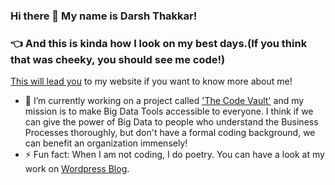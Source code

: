 ### Hi there 👋 My name is Darsh Thakkar!

### :point_left: And this is kinda how I look on my best days.(If you think that was cheeky, you should see me code!)

[This will lead you](https://www.theuncannypoet.wordpress.com) to my website if you want to know more about me!

- 🔭 I’m currently working on a project called ['The Code Vault'](https://www.darshth.com/the-code-vault) and my mission is to make Big Data Tools accessible to everyone. I think if we can give the power of Big Data to people who understand the Business Processes thoroughly, but don't have a formal coding background, we can benefit an organization immensely!
- ⚡ Fun fact: When I am not coding, I do poetry. You can have a look at my work on [Wordpress Blog](https://www.theuncannypoet.wordpress.com). 

<!--
**darshth/darshth** is a ✨ _special_ ✨ repository because its `README.md` (this file) appears on your GitHub profile.

Here are some ideas to get you started:

- 🔭 I’m currently working on ...
- 🌱 I’m currently learning ...
- 👯 I’m looking to collaborate on ...
- 🤔 I’m looking for help with ...
- 💬 Ask me about ...
- 📫 How to reach me: ...
- 😄 Pronouns: ...
- ⚡ Fun fact: ...
-->
